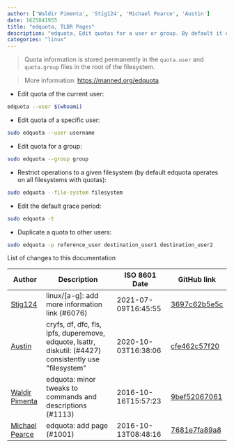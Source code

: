 ```yaml
---
author: ['Waldir Pimenta', 'Stig124', 'Michael Pearce', 'Austin']
date: 1625841955
title: "edquota, TLDR Pages"
description: "edquota, Edit quotas for a user or group. By default it operates on all filesystems with quotas."
categories: "linux"
---
```

> Quota information is stored permanently in the `quota.user` and `quota.group` files in the root of the filesystem.

> More information: <https://manned.org/edquota>.

- Edit quota of the current user:

```bash
edquota --user $(whoami)
```

- Edit quota of a specific user:

```bash
sudo edquota --user username
```

- Edit quota for a group:

```bash
sudo edquota --group group
```

- Restrict operations to a given filesystem (by default edquota operates on all filesystems with quotas):

```bash
sudo edquota --file-system filesystem
```

- Edit the default grace period:

```bash
sudo edquota -t
```

- Duplicate a quota to other users:

```bash
sudo edquota -p reference_user destination_user1 destination_user2
```
List of changes to this documentation


Author | Description | ISO 8601 Date | GitHub link
------|-----|-----|-----
[Stig124](mailto:stigpro@outlook.fr) | linux/[a-g]: add more information link (#6076) | 2021-07-09T16:45:55 | [3697c62b5e5c](https://github.com/tldr-pages/tldr/commit/3697c62b5e5cd9bae7a99c591cb81d1ddcfbf792)
[Austin](mailto:Hoi15A@users.noreply.github.com) | cryfs, df, dfc, fls, ipfs, duperemove, edquote, lsattr, diskutil: (#4427) consistently use "filesystem" | 2020-10-03T16:38:06 | [cfe462c57f20](https://github.com/tldr-pages/tldr/commit/cfe462c57f20c344dad34717378c442dc32cadc2)
[Waldir Pimenta](mailto:waldyrious@gmail.com) | edquota: minor tweaks to commands and descriptions (#1113) | 2016-10-16T15:57:23 | [9bef52067061](https://github.com/tldr-pages/tldr/commit/9bef52067061d2326c59f77d04e7399894501905)
[Michael Pearce](mailto:pogomaniac@hotmail.com) | edquota: add page (#1001) | 2016-10-13T08:48:16 | [7681e7fa89a8](https://github.com/tldr-pages/tldr/commit/7681e7fa89a870151a2ad4bdf4be12f4a24b5017)

